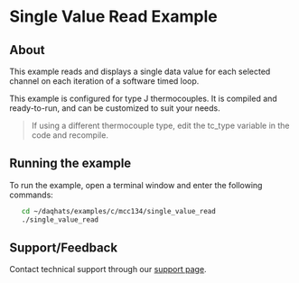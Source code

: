 # Single Value Read Example

## About
This example reads and displays a single data value for each selected channel 
on each iteration of a software timed loop.

This example is configured for type J thermocouples. It is compiled and 
ready-to-run, and can be customized to suit your needs. 
>If using a different thermocouple type, edit the tc_type variable in the code 
and recompile. 

## Running the example
To run the example, open a terminal window and enter the following commands:
```sh
   cd ~/daqhats/examples/c/mcc134/single_value_read
   ./single_value_read
```

## Support/Feedback
Contact technical support through our 
[support page](https://www.mccdaq.com/support/support_form.aspx).
